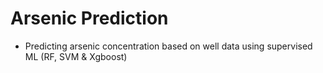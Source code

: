 # Arsenic Prediction
- Predicting arsenic concentration based on well data using supervised ML (RF, SVM & Xgboost)
